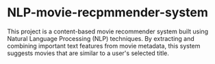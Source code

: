 # NLP-movie-recpmmender-system
This project is a content-based movie recommender system built using Natural Language Processing (NLP) techniques. By extracting and combining important text features from movie metadata, this system suggests movies that are similar to a user's selected title.
